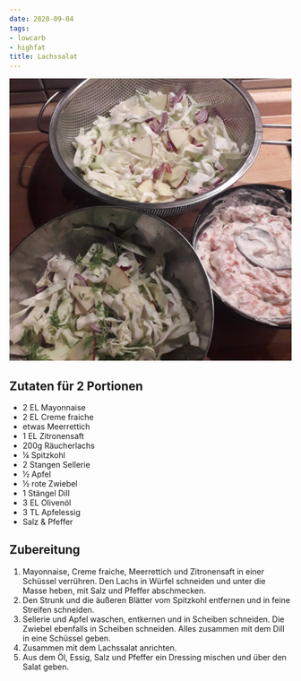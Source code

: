 ```yaml
---
date: 2020-09-04
tags:
- lowcarb
- highfat
title: Lachssalat
---
```


![](/img/Lachssalat.jpg)

## Zutaten für 2 Portionen
- 2 EL          Mayonnaise
- 2 EL          Creme fraiche
- etwas         Meerrettich
- 1 EL          Zitronensaft
- 200g          Räucherlachs
- ¼             Spitzkohl
- 2 Stangen     Sellerie
- ½             Apfel
- ½             rote Zwiebel
- 1 Stängel     Dill
- 3 EL          Olivenöl
- 3 TL          Apfelessig
- Salz & Pfeffer

## Zubereitung
1. Mayonnaise, Creme fraiche, Meerrettich und Zitronensaft in einer Schüssel verrühren. Den Lachs in Würfel schneiden und unter die Masse heben, mit Salz und Pfeffer abschmecken.
2. Den Strunk und die äußeren Blätter vom Spitzkohl entfernen und in feine Streifen schneiden.
3. Sellerie und Apfel waschen, entkernen und in Scheiben schneiden. Die Zwiebel ebenfalls in Scheiben schneiden. Alles zusammen mit dem Dill in eine Schüssel geben.
4. Zusammen mit dem Lachssalat anrichten.
5. Aus dem Öl, Essig, Salz und Pfeffer ein Dressing mischen und über den Salat geben.
